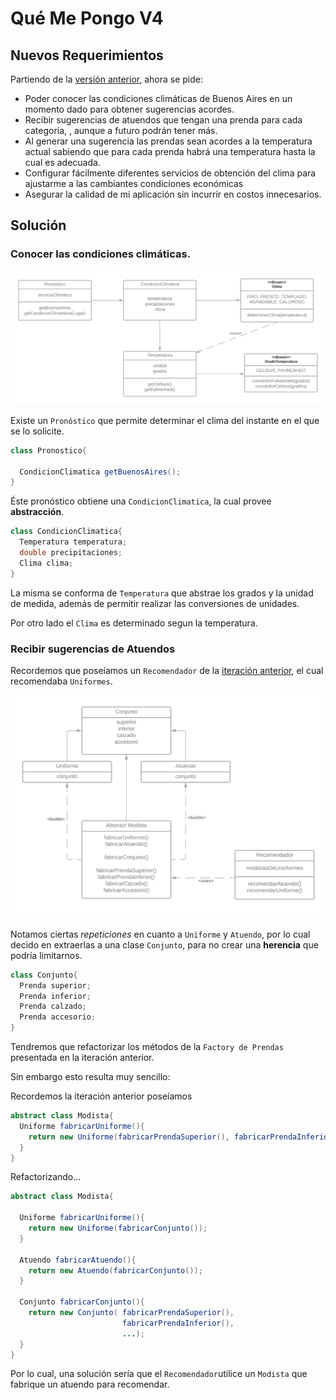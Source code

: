 # Qué Me Pongo V4

## Nuevos Requerimientos

Partiendo de la [versión anterior](./02-qmp.md), ahora se pide:

- Poder conocer las condiciones climáticas de Buenos Aires en un momento dado para obtener sugerencias acordes.
- Recibir sugerencias de atuendos que tengan una prenda para cada categoría, , aunque a futuro podrán tener más.
- Al generar una sugerencia las prendas sean acordes a la temperatura actual sabiendo que para cada prenda habrá una temperatura hasta la cual es adecuada.
- Configurar fácilmente diferentes servicios de obtención del clima para ajustarme a las cambiantes condiciones económicas
- Asegurar la calidad de mi aplicación sin incurrir en costos innecesarios.

## Solución

### Conocer las condiciones climáticas.

![condicion climatica](images/qmp-iteration-4-1.png)

Existe un `Pronóstico` que permite determinar el clima del instante en el que se lo solicite.

```java
class Pronostico{

  CondicionClimatica getBuenosAires();
}
```

Éste pronóstico obtiene una `CondicionClimatica`, la cual provee **abstracción**.

```java
class CondicionClimatica{
  Temperatura temperatura;
  double precipitaciones;
  Clima clima;
}
```

La misma se conforma de `Temperatura` que abstrae los grados y la unidad de medida, además de permitir realizar las conversiones de unidades.

Por otro lado el `Clima` es determinado segun la temperatura.

### Recibir sugerencias de Atuendos

Recordemos que poseíamos un `Recomendador` de la [iteración anterior](./02-qmp.md), el cual recomendaba `Uniformes`.

![atuendos](images/qmp-iteration-4-2.png)

Notamos ciertas _repeticiones_ en cuanto a `Uniforme` y `Atuendo`, por lo cual decido en extraerlas a una clase `Conjunto`, para no crear una **herencia** que podría limitarnos.

```java
class Conjunto{
  Prenda superior;
  Prenda inferior;
  Prenda calzado;
  Prenda accesorio;
}
```

Tendremos que refactorizar los métodos de la `Factory de Prendas` presentada en la iteración anterior.

Sin embargo esto resulta muy sencillo:

Recordemos la iteración anterior poseíamos

```java
abstract class Modista{
  Uniforme fabricarUniforme(){
    return new Uniforme(fabricarPrendaSuperior(), fabricarPrendaInferior(), ...);
  }
}
```

Refactorizando...

```java
abstract class Modista{

  Uniforme fabricarUniforme(){
    return new Uniforme(fabricarConjunto());
  }

  Atuendo fabricarAtuendo(){
    return new Atuendo(fabricarConjunto());
  }

  Conjunto fabricarConjunto(){
    return new Conjunto( fabricarPrendaSuperior(),
                         fabricarPrendaInferior(),
                         ...);
  }
}
```

Por lo cual, una solución sería que el `Recomendador`utilice un `Modista` que fabrique un atuendo para recomendar.
